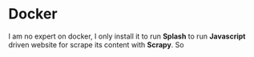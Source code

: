 # Docker
I am no expert on docker, I only install it to run **Splash**  to run **Javascript** driven website for scrape its content with **Scrapy**.  So 
<!--stackedit_data:
eyJoaXN0b3J5IjpbMTAyMjE4MjM5OCwtMTM2NTAxMzc4MSwxMj
Q2NzYzNDk2LDMxNTM3MjUyMCwtMjA4ODc0NjYxMl19
-->